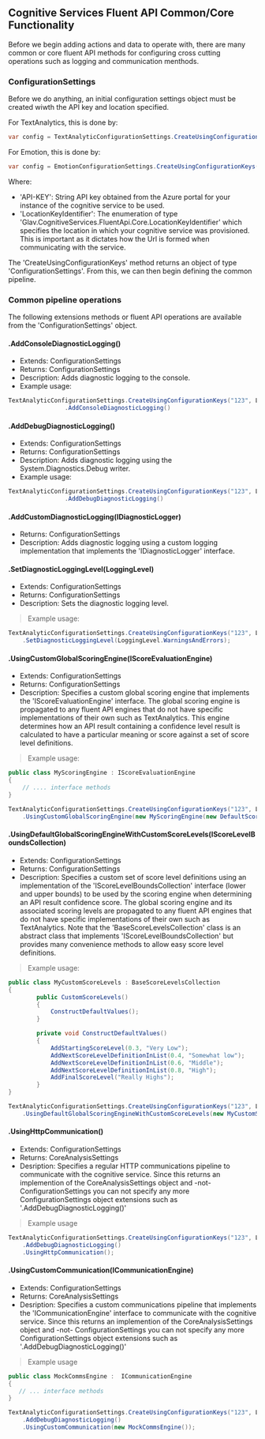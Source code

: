 ## Cognitive Services Fluent API Common/Core Functionality
Before we begin adding actions and data to operate with, there are many common or core fluent API methods for configuring cross cutting operations such as logging and communication menthods.

### ConfigurationSettings
Before we do anything, an initial configuration settings object must be created wiwth the API key and location specified.

For TextAnalytics, this is done by:
``` c#
var config = TextAnalyticConfigurationSettings.CreateUsingConfigurationKeys("API-KEY", LocationKeyIdentifier)
```
For Emotion, this is done by:
``` c#
var config = EmotionConfigurationSettings.CreateUsingConfigurationKeys("API-KEY", LocationKeyIdentifier)
```

Where:
* 'API-KEY': String API key obtained from the Azure portal for your instance of the cognitive service to be used.
* 'LocationKeyIdentifier': The enumeration of type 'Glav.CognitiveServices.FluentApi.Core.LocationKeyIdentifier' which specifies the location in which your cognitive service was provisioned. This is important as it dictates how the Url is formed when communicating with the service.

The 'CreateUsingConfigurationKeys' method returns an object of type 'ConfigurationSettings'. From this, we can then begin defining the common pipeline.

### Common pipeline operations
The following extensions methods or fluent API operations are available from the 'ConfigurationSettings' object.

#### .AddConsoleDiagnosticLogging()
* Extends: ConfigurationSettings
* Returns: ConfigurationSettings
* Description: Adds diagnostic logging to the console.
* Example usage:
``` c#
TextAnalyticConfigurationSettings.CreateUsingConfigurationKeys("123", LocationKeyIdentifier.WestUs)
                .AddConsoleDiagnosticLogging()
```
#### .AddDebugDiagnosticLogging()
* Extends: ConfigurationSettings
* Returns: ConfigurationSettings
* Description: Adds diagnostic logging using the System.Diagnostics.Debug writer.
* Example usage:
``` c#
TextAnalyticConfigurationSettings.CreateUsingConfigurationKeys("123", LocationKeyIdentifier.WestUs)
                .AddDebugDiagnosticLogging()
```

#### .AddCustomDiagnosticLogging(IDiagnosticLogger)
* Returns: ConfigurationSettings
* Description: Adds diagnostic logging using a custom logging implementation that implements the 'IDiagnosticLogger' interface.

#### .SetDiagnosticLoggingLevel(LoggingLevel)
* Extends: ConfigurationSettings
* Returns: ConfigurationSettings
* Description: Sets the diagnostic logging level.
> Example usage:
``` c#
TextAnalyticConfigurationSettings.CreateUsingConfigurationKeys("123", LocationKeyIdentifier.WestUs)
    .SetDiagnosticLoggingLevel(LoggingLevel.WarningsAndErrors);
```

#### .UsingCustomGlobalScoringEngine(IScoreEvaluationEngine)
* Extends: ConfigurationSettings
* Returns: ConfigurationSettings
* Description: Specifies a custom global scoring engine that implements the 'IScoreEvaluationEngine' interface. The global scoring engine is propagated to any fluent API engines that do not have specific implementations of their own such as TextAnalytics. This engine determines how an API result containing a confidence level result is calculated to have a particular meaning or score against a set of score level definitions.
> Example usage:
``` c#
public class MyScoringEngine : IScoreEvaluationEngine
{
    // .... interface methods
}

TextAnalyticConfigurationSettings.CreateUsingConfigurationKeys("123", LocationKeyIdentifier.WestUs)
    .UsingCustomGlobalScoringEngine(new MyScoringEngine(new DefaultScoreLevels()));
```


#### .UsingDefaultGlobalScoringEngineWithCustomScoreLevels(IScoreLevelBoundsCollection)
* Extends: ConfigurationSettings
* Returns: ConfigurationSettings
* Description: Specifies a custom set of score level definitions using an implementation of the 'IScoreLevelBoundsCollection' interface (lower and upper bounds) to be used by the scoring engine when determining an API result confidence score. The global scoring engine and its associated scoring levels are propagated to any fluent API engines that do not have specific implementations of their own such as TextAnalytics. Note that the 'BaseScoreLevelsCollection' class is an abstract class that implements 'IScoreLevelBoundsCollection' but provides many convenience methods to allow easy score level definitions.
> Example usage:
``` c#
public class MyCustomScoreLevels : BaseScoreLevelsCollection
{
        public CustomScoreLevels()
        {
            ConstructDefaultValues();
        }

        private void ConstructDefaultValues()
        {
            AddStartingScoreLevel(0.3, "Very Low");
            AddNextScoreLevelDefinitionInList(0.4, "Somewhat low");
            AddNextScoreLevelDefinitionInList(0.6, "Middle");
            AddNextScoreLevelDefinitionInList(0.8, "High");
            AddFinalScoreLevel("Really Highs");
        }
}

TextAnalyticConfigurationSettings.CreateUsingConfigurationKeys("123", LocationKeyIdentifier.WestUs)
    .UsingDefaultGlobalScoringEngineWithCustomScoreLevels(new MyCustomScoreLevels());
```

#### .UsingHttpCommunication()
* Extends: ConfigurationSettings
* Returns: CoreAnalysisSettings
* Desription: Specifies a regular HTTP communications pipeline to communicate with the cognitive service. Since this returns an implemention of the CoreAnalysisSettings object and -not- ConfigurationSettings you can not specify any more ConfigurationSettings object extensions such as '.AddDebugDiagnosticLogging()'
> Example usage
``` c#
TextAnalyticConfigurationSettings.CreateUsingConfigurationKeys("123", LocationKeyIdentifier.WestUs)
    .AddDebugDiagnosticLogging()
    .UsingHttpCommunication();
```

#### .UsingCustomCommunication(ICommunicationEngine)
* Extends: ConfigurationSettings
* Returns: CoreAnalysisSettings
* Desription: Specifies a custom communications pipeline that implements the 'ICommunicationEngine' interface to communicate with the cognitive service. Since this returns an implemention of the CoreAnalysisSettings object and -not- ConfigurationSettings you can not specify any more ConfigurationSettings object extensions such as '.AddDebugDiagnosticLogging()'
> Example usage
``` c#
public class MockCommsEngine :  ICommunicationEngine
{
   // ... interface methods
}

TextAnalyticConfigurationSettings.CreateUsingConfigurationKeys("123", LocationKeyIdentifier.WestUs)
    .AddDebugDiagnosticLogging()
    .UsingCustomCommunication(new MockCommsEngine());
```